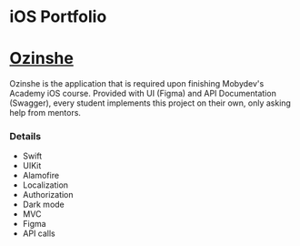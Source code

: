 # iOS Portfolio

# [Ozinshe](https://github.com/kopzhanov/OzinsheDemo)
Ozinshe is the application that is required upon finishing Mobydev's Academy iOS course. Provided with UI (Figma) and API Documentation (Swagger), every student implements this project on their own, only asking help from mentors.

### Details ###

* Swift
* UIKit
* Alamofire
* Localization
* Authorization
* Dark mode
* MVC
* Figma
* API calls
